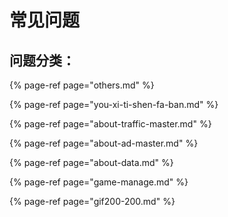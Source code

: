 # 常见问题

## 问题分类：

{% page-ref page="others.md" %}

{% page-ref page="you-xi-ti-shen-fa-ban.md" %}

{% page-ref page="about-traffic-master.md" %}

{% page-ref page="about-ad-master.md" %}

{% page-ref page="about-data.md" %}

{% page-ref page="game-manage.md" %}

{% page-ref page="gif200-200.md" %}



